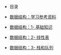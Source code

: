<!-- _sidebar.md -->

* 目录

* [数据结构：学习参考资料](zh-cn/struct/0-学习参考资料.md)
* [数据结构：1- 基础知识](zh-cn/struct/1-基础知识.md)
* [数据结构：2- 线性表](zh-cn/struct/2-线性表.md)
* [数据结构：3- 栈和队列](zh-cn/struct/3-栈和队列.md)
